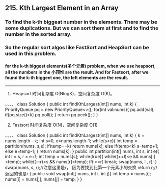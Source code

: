 ## 215. Kth Largest Element in an Array

### To find the k-th biggeat number in the elements. There may be some duplications. But we can sort them at first and to find the number in the sorted array.

### So the regular sort algos like FastSort and HeapSort can be used in this problem. 

#### for the k-th biggest elements(多个元素) problem, when we use heapsort, all the numbers in the 小顶堆 are the result. And for Fastsort, after we found the k-th biggeet one, the left elements are the result.

---
1. Heapsort 时间复杂度 O(NlogK)，空间复杂度 O(K)。

、、、、
    class Solution {
        public int findKthLargest(int[] nums, int k) {
            PriorityQueue<Integer> pq = new PriorityQueue<>();
            for(int val:nums){
                pq.add(val);
                if(pq.size()>k)
                    pq.poll();
            }
            return pq.peek();
        }
    }
    
  
2. Fastsort 时间复杂度 O(N)，空间复杂度 O(1)

、、、、
          class Solution {
              public int findKthLargest(int[] nums, int k) {
                  k = nums.length - k;
                  int s=0, e=nums.length-1;
                  while(s<e){
                      int temp = partition(nums, s,e);
                      if(temp==k)
                          return nums[k];
                      else if(temp<k)
                          s=temp+1;
                      else
                          e=temp-1;
                  }
                  return nums[k];
              }
          public int partition(int[] nums, int s, int e){
              int l = s, r = e+1;
              int temp = nums[s];
              while(true){
                  while((++l)<e && nums[l]<temp);
                  while((--r)>s && nums[r]>temp);
                  if(l>=r)
                      break;
                  swap(nums, l , r);
              }
              swap(nums, s, r);//注意这里是r， 因为要找到比第一个元素小的交换
              return r;//返回的也是r
          }
          public void swap(int[] nums, int i, int j){
              int temp = nums[i];
              nums[i] = nums[j];
              nums[j] = temp;
          }
      }
